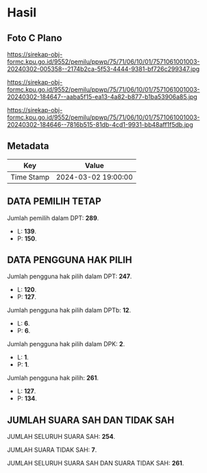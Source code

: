# Hasil

## Foto C Plano

https://sirekap-obj-formc.kpu.go.id/9552/pemilu/ppwp/75/71/06/10/01/7571061001003-20240302-005358--2174b2ca-5f53-4444-9381-bf726c299347.jpg

https://sirekap-obj-formc.kpu.go.id/9552/pemilu/ppwp/75/71/06/10/01/7571061001003-20240302-184647--aaba5f15-ea13-4a82-b877-b1ba53906a85.jpg

https://sirekap-obj-formc.kpu.go.id/9552/pemilu/ppwp/75/71/06/10/01/7571061001003-20240302-184646--7816b515-81db-4cd1-9931-bb48aff1f5db.jpg


## Metadata

| Key        | Value               |
| ---------- | ------------------- |
| Time Stamp | 2024-03-02 19:00:00 |


## DATA PEMILIH TETAP

Jumlah pemilih dalam DPT: **289**.
 * L: **139**.
 * P: **150**.

## DATA PENGGUNA HAK PILIH

Jumlah pengguna hak pilih dalam DPT: **247**.
 * L: **120**.
 * P: **127**.

Jumlah pengguna hak pilih dalam DPTb: **12**.
 * L: **6**.
 * P: **6**.

Jumlah pengguna hak pilih dalam DPK: **2**.
 * L: **1**.
 * P: **1**.

Jumlah pengguna hak pilih: **261**.
 * L: **127**.
 * P: **134**.

## JUMLAH SUARA SAH DAN TIDAK SAH

JUMLAH SELURUH SUARA SAH: **254**.

JUMLAH SUARA TIDAK SAH: **7**.

JUMLAH SELURUH SUARA SAH DAN SUARA TIDAK SAH: **261**.


